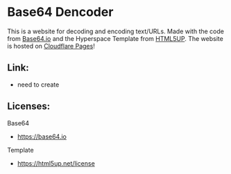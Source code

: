 # Base64 Dencoder

This is a website for decoding and encoding text/URLs. Made with the code from [Base64.io](https://base64.io) and the Hyperspace Template from [HTML5UP](https://html5up.net/). The website is hosted on [Cloudflare Pages](https://pages.cloudflare.com/)!

## Link: ##

- need to create

## Licenses: ##

Base64
- https://base64.io

Template
- https://html5up.net/license